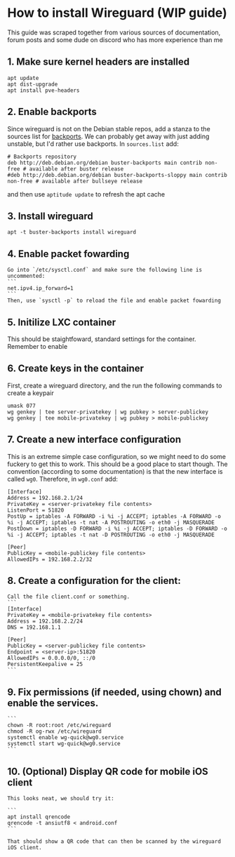 # How to install Wireguard (WIP guide)

This guide was scraped together from various sources of documentation, forum posts and some dude on discord who has more experience than me

## 1. Make sure kernel headers are installed
```
apt update
apt dist-upgrade
apt install pve-headers
```

## 2. Enable backports 
Since wireguard is not on the Debian stable repos, add a stanza to the sources list for [backports](https://wiki.debian.org/Backports). We can probably get away with just adding unstable, but I'd rather use backports. In `sources.list` add:
```
# Backports repository
deb http://deb.debian.org/debian buster-backports main contrib non-free # available after buster release
#deb http://deb.debian.org/debian buster-backports-sloppy main contrib non-free # available after bullseye release
```
and then use `aptitude update` to refresh the apt cache

## 3. Install wireguard
   `apt -t buster-backports install wireguard `

## 4. Enable packet fowarding
    Go into `/etc/sysctl.conf` and make sure the following line is uncommented:
    ```
    net.ipv4.ip_forward=1
    ```
    Then, use `sysctl -p` to reload the file and enable packet fowarding

## 5. Initilize LXC container
This should be staightfoward, standard settings for the container. Remember to enable 

## 6. Create keys in the container
First, create a wireguard directory, and the run the following commands to create a keypair
```
umask 077
wg genkey | tee server-privatekey | wg pubkey > server-publickey
wg genkey | tee mobile-privatekey | wg pubkey > mobile-publickey
```
## 7. Create a new interface configuration
This is an extreme simple case configuration, so we might need to do some fuckery to get this to work. This should be a good place to start though. The convention (according to some documentation) is that the new interface is called `wg0`. Therefore, in `wg0.conf` add:
```
[Interface]
Address = 192.168.2.1/24
PrivateKey = <server-privatekey file contents>
ListenPort = 51820
PostUp = iptables -A FORWARD -i %i -j ACCEPT; iptables -A FORWARD -o %i -j ACCEPT; iptables -t nat -A POSTROUTING -o eth0 -j MASQUERADE
PostDown = iptables -D FORWARD -i %i -j ACCEPT; iptables -D FORWARD -o %i -j ACCEPT; iptables -t nat -D POSTROUTING -o eth0 -j MASQUERADE

[Peer]
PublicKey = <mobile-publickey file contents>
AllowedIPs = 192.168.2.2/32
```

## 8. Create a configuration for the client:
    Call the file client.conf or something. 
    ```
    [Interface]
    PrivateKey = <mobile-privatekey file contents>
    Address = 192.168.2.2/24
    DNS = 192.168.1.1

    [Peer]
    PublicKey = <server-publickey file contents>
    Endpoint = <server-ip>:51820
    AllowedIPs = 0.0.0.0/0, ::/0
    PersistentKeepalive = 25
    ```

## 9. Fix permissions (if needed, using chown) and enable the services.
    ```
    chown -R root:root /etc/wireguard
    chmod -R og-rwx /etc/wireguard
    systemctl enable wg-quick@wg0.service
    systemctl start wg-quick@wg0.service
    ```

## 10. (Optional) Display QR code for mobile iOS client
    This looks neat, we should try it:

    ```
    apt install qrencode
    qrencode -t ansiutf8 < android.conf
    ```

    That should show a QR code that can then be scanned by the wireguard iOS client.